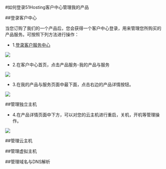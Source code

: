
<!-- --- tag: faq 云主机 客户中心 云主机管理   -->

<!-- --- title: 如何登录51Hosting客户中心管理我的产品服务 -->
#如何登录51Hosting客户中心管理我的产品

##登录客户中心

当您订购了我们的一个产品后，您会获得一个客户中心登录，用来管理您所购买的产品服务。可按照下列方法进行操作：

*    1.[登录客户服务中心](http://portal.51hosting.com)

![](http://ww4.sinaimg.cn/large/a74e55b4jw1dz9lo1y495j.jpg)
     
*   2.在客户中心首页，点击产品服务-我的产品与服务

![](http://ww4.sinaimg.cn/large/a74ecc4cjw1dz8hxnqebpj.jpg)

*   3.在我的产品与服务页面中最下面，点击右边的产品详情按钮。

![](http://ww1.sinaimg.cn/large/a74eed94jw1dz8hyxokp5j.jpg)

##管理独立主机

*   4.在产品详情页面中下方，可以对您的云主机进行重启，关机，开机等管理操作。

![](http://ww1.sinaimg.cn/large/a74e55b4jw1dz8hzmrn1mj.jpg)


##管理云主机


##管理虚拟主机

##管理域名与DNS解析
